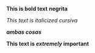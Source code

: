 **This is bold text**
__negrita__

*This text is italicized*
_cursiva_

***ambas cosas***


**This text is _extremely_ important**
